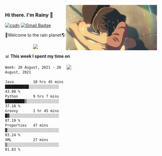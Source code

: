 <img  align='right' height="150" src="https://github.com/LikeRainDay/LikeRainDay/blob/master/pic/img_rain_1.gif?raw=true">



### Hi there. I'm Rainy :lemon:

[![csdn](https://img.shields.io/badge/-csdn-c14438?style=flat-square&logo=c&logoColor=white)](https://blog.csdn.net/qq_15807167)
[![Gmail Badge](https://img.shields.io/badge/-gmail-c14438?style=flat-square&logo=Gmail&logoColor=white&link=mailto:houshuai0816@gmail.com)](mailto:houshuai0816@gmail.com)

🚀Welcome to the rain planet🌎

<center>
<img align='center'  src="https://source.unsplash.com/random/1200x600">
</center>

📊 **This week I spent my time on**

<img align='right'   width="300" src="https://github-readme-stats.vercel.app/api?username=LikeRainDay&show_icons=true&title_color=fff&icon_color=79ff97&text_color=9f9f9f&bg_color=151515">

<!--START_SECTION:waka-->
```text
Week: 20 August, 2021 - 26 August, 2021

Java         10 hrs 45 mins  ███████████░░░░░░░░░░░░░░   43.80 % 
Python       9 hrs 7 mins    █████████▒░░░░░░░░░░░░░░░   37.18 % 
Groovy       1 hr 45 mins    █▓░░░░░░░░░░░░░░░░░░░░░░░   07.19 % 
Properties   47 mins         ▓░░░░░░░░░░░░░░░░░░░░░░░░   03.24 % 
XML          27 mins         ▒░░░░░░░░░░░░░░░░░░░░░░░░   01.83 % 
```
<!--END_SECTION:waka-->
